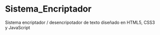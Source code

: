 # Sistema_Encriptador
Sistema encriptador / desencripotador de texto diseñado en HTML5, CSS3 y JavaScript
